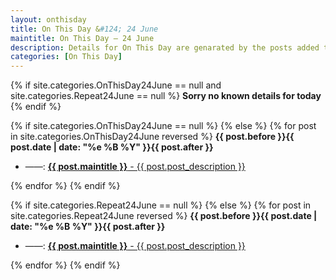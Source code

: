 ```yaml
---
layout: onthisday
title: On This Day &#124; 24 June
maintitle: On This Day — 24 June
description: Details for On This Day are genarated by the posts added to the website so the content is subject to changes/updates over time.
categories: [On This Day]
---
```


{% if site.categories.OnThisDay24June == null and site.categories.Repeat24June == null %}
<strong>Sorry no known details for today</strong>
{% endif %}

{% if site.categories.OnThisDay24June == null %}
{% else %}
{% for post in site.categories.OnThisDay24June reversed %}
<strong>{{ post.before }}{{ post.date | date: "%e %B %Y" }}{{ post.after }}</strong>
<ul>
<li> ——: <a class="{{ post.class }}" href="{{ post.url }}"><strong>{{ post.maintitle }}</strong> - {{ post.post_description }}</a></li>
</ul>
{% endfor %}
{% endif %}

{% if site.categories.Repeat24June == null %}
{% else %}
{% for post in site.categories.Repeat24June reversed %}
<strong>{{ post.before }}{{ post.date | date: "%e %B %Y" }}{{ post.after }}</strong>
<ul>
<li> ——: <a class="{{ post.class }}" href="{{ post.url }}"><strong>{{ post.maintitle }}</strong> - {{ post.post_description }}</a></li>
</ul>
{% endfor %}
{% endif %}
